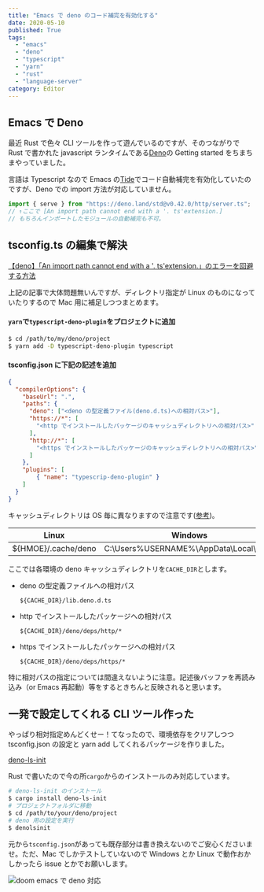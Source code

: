 ```yaml
---
title: "Emacs で deno のコード補完を有効化する"
date: 2020-05-10
published: True
tags:
  - "emacs"
  - "deno"
  - "typescript"
  - "yarn"
  - "rust"
  - "language-server"
category: Editor
---
```


## Emacs で Deno

最近 Rust で色々 CLI ツールを作って遊んでいるのですが、そのつながりで Rust で書かれた javascript ランタイムである[Deno](https://github.com/denoland/deno)の Getting started をちまちまやっていました。

言語は Typescript なので Emacs の[Tide](https://github.com/ananthakumaran/tide)でコード自動補完を有効化していたのですが、Deno での import 方法が対応していません。

```ts
import { serve } from "https://deno.land/std@v0.42.0/http/server.ts";
// ↑ここで [An import path cannot end with a '. ts'extension.]
// もちろんインポートしたモジュールの自動補完も不可。
```

## tsconfig.ts の編集で解決

<!--more-->

[【deno】「An import path cannot end with a '. ts'extension.」のエラーを回避する方法](https://qiita.com/uki00a/items/817442b00dc8f3b5696d)

上記の記事で大体問題無いんですが、ディレクトリ指定が Linux のものになっていたりするので Mac 用に補足しつつまとめます。

#### `yarn`で`typescript-deno-plugin`をプロジェクトに追加

```sh
$ cd /path/to/my/deno/project
$ yarn add -D typescript-deno-plugin typescript
```

#### tsconfig.json に下記の記述を追加

```json
{
  "compilerOptions": {
    "baseUrl": ".",
    "paths": {
      "deno": ["<deno の型定義ファイル(deno.d.ts)への相対パス>"],
      "https://*": [
        "<http でインストールしたパッケージのキャッシュディレクトリへの相対パス>"
      ],
      "http://*": [
        "<https でインストールしたパッケージのキャッシュディレクトリへの相対パス>"
      ]
    },
    "plugins": [
        { "name": "typescrip-deno-plugin" }
    ]
  }
}
```

キャッシュディレクトリは OS 毎に異なりますので注意です([参考](https://github.com/denoland/deno/pull/1763))。

| Linux | Windows| MacOS |
| --- | --- | --- |
| ${HMOE}/.cache/deno | C:\Users\%USERNAME%\AppData\Local\deno | $HOME/Library/Caches/deno |

ここでは各環境の deno キャッシュディレクトリを`CACHE_DIR`とします。

- deno の型定義ファイルへの相対パス

    `${CACHE_DIR}/lib.deno.d.ts`

- http でインストールしたパッケージへの相対パス

    `${CACHE_DIR}/deno/deps/http/*`

- https でインストールしたパッケージへの相対パス

    `${CACHE_DIR}/deno/deps/https/*`


特に相対パスの指定については間違えないように注意。記述後バッファを再読み込み（or Emacs 再起動）等をするときちんと反映されると思います。

## 一発で設定してくれる CLI ツール作った

やっぱり相対指定めんどくせー！てなったので、環境依存をクリアしつつ tsconfig.json の設定と yarn add してくれるパッケージを作りました。

[deno-ls-init](https://github.com/zeroclock/deno-ls-init)

Rust で書いたので今の所`cargo`からのインストールのみ対応しています。

```sh
# deno-ls-init のインストール
$ cargo install deno-ls-init
# プロジェクトフォルダに移動
$ cd /path/to/your/deno/project
# deno 用の設定を実行
$ denolsinit
```

元から`tsconfig.json`があっても既存部分は書き換えないのでご安心くださいませ。ただ、Mac でしかテストしていないので Windows とか Linux で動作おかしかったら issue とかでお願いします。

![doom emacs で deno 対応](../../../../gridsome-theme/src/assets/images/old/images/20200510/doom-emacs-auto-completion.png)
